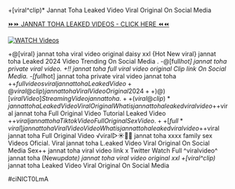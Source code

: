 +[viral^clip)* Jannat Toha Leaked Video Viral Original On Social Media


[⏩⏩ JANNAT TOHA LEAKED VIDEOS - CLICK HERE ⏪⏪](https://mov24.shop/watch/jannat+toha)

[![WATCH Videos](https://i.imgur.com/dJHk4Zq.gif)](https://mov24.shop/watch/jannat+toha)




























+@[viral} jannat toha viral video original daisy xxl {Hot New viral} jannat toha Leaked 2024 Video Trending On Social Media
.
-@[full*hot] jannat toha private viral video.
+!! jannat toha full viral video original Clip link On Social Media. -[full*hot] jannat toha private viral video jannat toha +$+full videos viral jannat toha Leaked Video +@viral@clip) jannat toha Viral Video Original 2024
++)@)[viral Video] Streaming Video jannat toha. ++(viral@clip)* jannat toha Leaked Video Viral Original What is jannat toha leaked viral video +$+viral jannat toha Full Original Video Tutorial Leaked Video
+$+viral jannat toha Tiktok Video Full Original Sex Video. ++[full*viral] jannat toha Viral Video Video What is jannat toha leaked viral video +$+viral jannat toha Full Original Video
️√viral▷☀️👄💥 jannat toha xxxx family sex Videos Oficial. Viral jannat toha L.eaked Video Viral Original On Social Media Sex++ jannat toha viral video link x Twitter
Watch Full ^viralvideo^ jannat toha
(New*update) jannat toha viral video original xxl +[viral^clip)* jannat toha Leaked Video Viral Original On Social Media


#ciNICT0LmA
